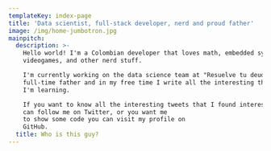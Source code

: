 ```yaml
---
templateKey: index-page
title: 'Data scientist, full-stack developer, nerd and proud father'
image: /img/home-jumbotron.jpg
mainpitch:
  description: >-
    Hello world! I'm a Colombian developer that loves math, embedded systems,
    videogames, and other nerd stuff.

    I'm currently working on the data science team at "Resuelve tu deuda", I'm a
    full-time father and in my free time I write all the interesting things that
    I'm learning.

    If you want to know all the interesting tweets that I found interesting you
    can follow me on Twitter, or you want me
    to show some code you can visit my profile on
    GitHub.
  title: Who is this guy?
---
```



